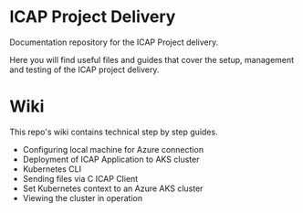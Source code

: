 # ICAP Project Delivery
Documentation repository for the ICAP Project delivery.

Here you will find useful files and guides that cover the setup, management and testing of the ICAP project delivery.

# Wiki
This repo's wiki contains technical step by step guides.

- Configuring local machine for Azure connection
- Deployment of ICAP Application to AKS cluster
- Kubernetes CLI
- Sending files via C ICAP Client
- Set Kubernetes context to an Azure AKS cluster
- Viewing the cluster in operation
